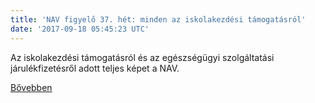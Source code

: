 ```yaml
---
title: 'NAV figyelő 37. hét: minden az iskolakezdési támogatásról'
date: '2017-09-18 05:45:23 UTC'
---
```


Az iskolakezdési támogatásról és az egészségügyi szolgáltatási járulékfizetésről adott teljes képet a NAV.


[Bővebben](http://ift.tt/2jBSNcD)
